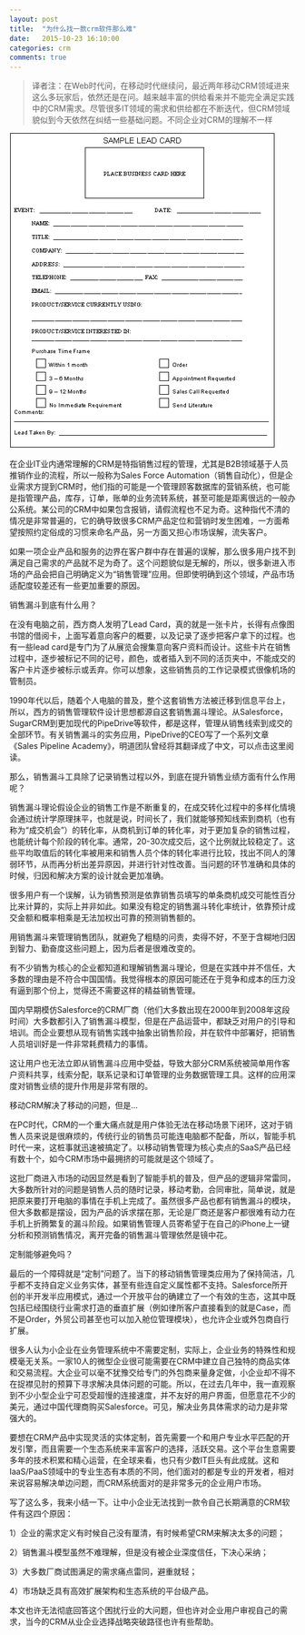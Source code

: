 ```yaml
---
layout: post
title:  "为什么找一款crm软件那么难"
date:   2015-10-23 16:10:00
categories: crm
comments: true
---
```


> 译者注：在Web时代问，在移动时代继续问，最近两年移动CRM领域进来这么多玩家后，依然还是在问。越来越丰富的供给看来并不能完全满足实践中的CRM需求。尽管很多IT领域的需求和供给都在不断迭代，但CRM领域貌似到今天依然在纠结一些基础问题。不同企业对CRM的理解不一样

<span style="margin:0 auto">![java-javascript](/Public/images/crm/leadcard.png)</span>

在企业IT业内通常理解的CRM是特指销售过程的管理，尤其是B2B领域基于人员推销作业的流程，所以一般称为Sales Force Automation（销售自动化），但是企业需求方提到CRM时，他们指的可能是一个管理顾客数据库的营销系统，也可能是指管理产品，库存，订单，账单的业务流转系统，甚至可能是距离很远的一般办公系统。某公司的CRM中如果包含报销，请假流程也不足为奇。这种指代不清的情况是非常普遍的，它的确导致很多CRM产品定位和营销时发生困难，一方面希望按照约定俗成的习惯来命名产品，另一方面又担心市场误解，流失客户。

如果一项企业产品和服务的边界在客户群中存在普遍的误解，那么很多用户找不到满足自己需求的产品就不足为奇了。这个问题貌似是无解的，所以，很多新进入市场的产品会把自己明确定义为“销售管理”应用。但即使明确到这个领域，产品市场适配度较差还有一些更加重要的原因。

销售漏斗到底有什么用？


在没有电脑之前，西方商人发明了Lead Card，真的就是一张卡片，长得有点像图书馆的借阅卡，上面写着意向客户的概要，以及记录了逐步把客户拿下的过程。也有一些lead card是专门为了从展览会搜集意向客户资料而设计。这些卡片在销售过程中，逐步被标记不同的记号，颜色，或者插入到不同的活页夹中，不能成交的客户卡片逐步被标示或丢弃。你可以想象，这些销售员的工作记录模式很像机场的管制员。

1990年代以后，随着个人电脑的普及，整个这套销售方法被迁移到信息平台上，所以，西方的销售管理软件设计思想都源自这套销售漏斗理论。从Salesforce，SugarCRM到更加现代的PipeDrive等软件，都是这样，管理从销售线索到成交的全部环节。有关销售漏斗的实务应用，PipeDrive的CEO写了一个系列文章《Sales Pipeline Academy》，明道团队曾经将其翻译成了中文，可以点击这里阅读。


那么，销售漏斗工具除了记录销售过程以外，到底在提升销售业绩方面有什么作用呢？

销售漏斗理论假设企业的销售工作是不断重复的，在成交转化过程中的多样化情境会通过统计学原理抹平，也就是说，时间长了，我们就能够预知线索到商机（也有称为“成交机会”）的转化率，从商机到订单的转化率，对于更加复杂的销售过程，也能统计每个阶段的转化率。通常，20-30次成交后，这个比例就比较稳定了。这些平均取值后的转化率被用来和销售人员个体的转化率进行比较，找出不同人的薄弱环节，从而再分析出差异原因，并进行针对性改善。当问题的环节准确和具体的时候，归因和解决方案的设计就会更加准确。

很多用户有一个误解，认为销售预测是依靠销售员填写的单条商机成交可能性百分比来计算的，实际上并非如此。如果没有稳定的销售漏斗转化率统计，依靠预计成交金额和概率相乘是无法加权出可靠的预测销售额的。

用销售漏斗来管理销售团队，就避免了粗糙的问责，卖得不好，不至于含糊地归因到智力、勤奋度这些问题上，因为后者是很难改变的。

有不少销售为核心的企业都知道和理解销售漏斗理论，但是在实践中并不信任，大多数的理由是不符合中国国情。我觉得根本的原因可能还在于竞争和成本的压力没有逼到那个份上，觉得还不需要这样的精益销售管理。

国内早期模仿Salesforce的CRM厂商（他们大多数出现在2000年到2008年这段时间）大多数都引入了销售漏斗模型，但是在产品运营中，都缺乏对用户的引导和培训。而企业要想从现有销售实践中抽象出销售阶段，并在软件中部署好，把销售人员培训好是一件非常耗费精力的事情。

这让用户也无法立即从销售漏斗应用中受益，导致大部分CRM系统被简单用作客户资料共享，线索分配，联系记录和订单管理的业务数据管理工具。这样的应用深度对销售业绩的提升作用是非常有限的。



移动CRM解决了移动的问题，但是...


在PC时代，CRM的一个重大痛点就是用户体验无法在移动场景下闭环，这对于销售人员来说是很麻烦的，传统行业的销售员可能连电脑都不配备，所以，智能手机时代一来，这桩事就迅速被搞定了。以移动销售管理为核心卖点的SaaS产品已经有数十个，如今CRM市场中最拥挤的可能就是这个领域了。

这批厂商进入市场的动因显然是看到了智能手机的普及，但产品的逻辑非常雷同，大多数所针对的问题是销售人员的随时记录，移动考勤，合同审批，简单说，就是把原来要打开电脑的事情在手机上完成了。虽然很多产品也都有销售漏斗的模块，但大多数都是摆设，因为产品的诉求摆在那，无论是厂商还是客户都很难有动力在手机上折腾繁复的漏斗阶段。如果销售管理人员寄希望于在自己的iPhone上一键分析和预测销售情况，离开完备的销售漏斗管理依然是镜中花。



定制能够避免吗？


最后的一个障碍就是“定制”问题了。当下的移动销售管理类应用为了保持简洁，几乎都不支持自定义业务实体，甚至有些连自定义属性都不支持。Salesforce所开创的半开发半应用模式，通过一个开放平台的确建立了一个有效的生态，这其中既包括已经围绕行业需求打造的垂直扩展（例如律所客户直接看到的就是Case，而不是Order，外贸公司甚至也可以加入舱位管理模块），也允许企业或外包商自行扩展。

很多人认为小企业在业务管理系统中不需要定制，实际上，企业业务的特殊性和规模毫无关系。一家10人的微型企业很可能需要在CRM中建立自己独特的商品实体和交易流程。大企业可以毫不犹豫交给专门的外包商来量身定做，小企业却不得不在捉襟见肘的预算下寻求解决具体问题的可能。所以，在过去几年中，我一直观察到不少小型企业宁可忍受超慢的连接速度，并不友好的用户界面，但愿意花不少的美元，通过中国代理商购买Salesforce。可见，解决业务具体需求的动力是非常强大的。

要想在CRM产品中实现灵活的实体定制，首先需要一个和用户专业水平匹配的开发引擎，而且需要一个生态系统来丰富客户的选择，活跃交易。这个平台生意需要多年的技术积累和精心运营，在全球来看，也只有少数IT巨头有此成就。这和IaaS/PaaS领域中的专业生态有本质的不同，他们面对的都是专业的开发者，相对来说容易解决单边问题，而CRM系统面对的是非常多元的企业用户市场。

写了这么多，我来小结一下。让中小企业无法找到一款令自己长期满意的CRM软件有这四个原因：

1）企业的需求定义有时候自己没有厘清，有时候希望CRM来解决太多的问题；

2）销售漏斗模型虽然不难理解，但是没有被企业深度信任，下决心采纳；

3）大多数厂商试图满足的需求痛点雷同，避重就轻；

4）市场缺乏具有高效扩展架构和生态系统的平台级产品。

本文也许无法彻底回答这个困扰行业的大问题，但也许对企业用户审视自己的需求，当今的CRM从业企业选择战略突破路径也许有些帮助。
